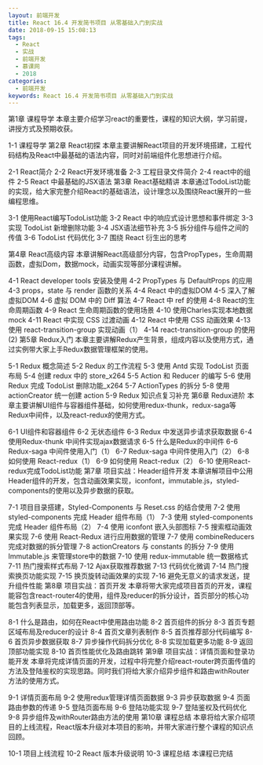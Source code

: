 ```yaml
---
layout: 前端开发
title: React 16.4 开发简书项目 从零基础入门到实战
date: 2018-09-15 15:08:13
tags:
  - React
  - 实战
  - 前端开发
  - 慕课网
  - 2018
categories:
  - 前端开发
keywords: React 16.4 开发简书项目 从零基础入门到实战
---
```

第1章 课程导学
本章主要介绍学习react的重要性，课程的知识大纲，学习前提，讲授方式及预期收获。

1-1 课程导学
第2章 React初探
本章主要讲解React项目的开发环境搭建，工程代码结构及React中最基础的语法内容，同时对前端组件化思想进行介绍。

2-1 React简介
2-2 React开发环境准备
2-3 工程目录文件简介
2-4 react中的组件
2-5 React 中最基础的JSX语法
第3章 React基础精讲
本章通过TodoList功能的实现，给大家完整介绍React的基础语法，设计理念以及围绕React展开的一些编程思维。

3-1 使用React编写TodoList功能
3-2 React 中的响应式设计思想和事件绑定
3-3 实现 TodoList 新增删除功能
3-4 JSX语法细节补充
3-5 拆分组件与组件之间的传值
3-6 TodoList 代码优化
3-7 围绕 React 衍生出的思考
<!-- more -->

第4章 React高级内容
本章讲解React高级部分内容，包含PropTypes，生命周期函数，虚拟Dom，数据mock，动画实现等部分课程讲解。

4-1 React developer tools 安装及使用
4-2 PropTypes 与 DefaultProps 的应用
4-3 props，state 与 render 函数的关系
4-4 React 中的虚拟DOM
4-5 深入了解虚拟DOM
4-6 虚拟 DOM 中的 Diff 算法
4-7 React 中 ref 的使用
4-8 React的生命周期函数
4-9 React 生命周期函数的使用场景
4-10 使用Charles实现本地数据mock
4-11 React 中实现 CSS 过渡动画
4-12 React 中使用 CSS 动画效果
4-13 使用 react-transition-group 实现动画（1）
4-14 react-transition-group 的使用(2)
第5章 Redux入门
本章主要讲解Redux产生背景，组成内容以及使用方式，通过实例带大家上手Redux数据管理框架的使用。

5-1 Redux 概念简述
5-2 Redux 的工作流程
5-3 使用 Antd 实现 TodoList 页面布局
5-4 创建 redux 中的 store_x264
5-5 Action 和 Reducer 的编写
5-6 使用 Redux 完成 TodoList 删除功能_x264
5-7 ActionTypes 的拆分
5-8 使用 actionCreator 统一创建 action
5-9 Redux 知识点复习补充
第6章 Redux进阶
本章主要讲解UI组件与容器组件基础，如何使用redux-thunk，redux-saga等Redux中间件，以及react-redux的使用方式。

6-1 UI组件和容器组件
6-2 无状态组件
6-3 Redux 中发送异步请求获取数据
6-4 使用Redux-thunk 中间件实现ajax数据请求
6-5 什么是Redux的中间件
6-6 Redux-saga 中间件使用入门（1）
6-7 Redux-saga 中间件使用入门（2）
6-8 如何使用 React-redux（1）
6-9 如何使用 React-redux（2）
6-10 使用React-redux完成TodoList功能
第7章 项目实战：Header组件开发
本章讲解项目中公用Header组件的开发，包含动画效果实现，iconfont，immutable.js，styled-components的使用以及异步数据的获取。

7-1 项目目录搭建，Styled-Components 与 Reset.css 的结合使用
7-2 使用 styled-components 完成 Header 组件布局（1）
7-3 使用 styled-components 完成 Header 组件布局（2）
7-4 使用 iconfont 嵌入头部图标
7-5 搜索框动画效果实现
7-6 使用 React-Redux 进行应用数据的管理
7-7 使用 combineReducers 完成对数据的拆分管理
7-8 actionCreators 与 constants 的拆分
7-9 使用 Immutable.js 来管理store中的数据
7-10 使用 redux-immutable 统一数据格式
7-11 热门搜索样式布局
7-12 Ajax获取推荐数据
7-13 代码优化微调
7-14 热门搜索换页功能实现
7-15 换页旋转动画效果的实现
7-16 避免无意义的请求发送，提升组件性能
第8章 项目实战：首页开发
本章将带大家完成项目首页的开发，课程能容包含react-router4的使用，组件及reducer的拆分设计，首页部分的核心功能包含列表显示，加载更多，返回顶部等。

8-1 什么是路由，如何在React中使用路由功能
8-2 首页组件的拆分
8-3 首页专题区域布局及reducer的设计
8-4 首页文章列表制作
8-5 首页推荐部分代码编写
8-6 首页异步数据获取
8-7 异步操作代码拆分优化
8-8 实现加载更多功能
8-9 返回顶部功能实现
8-10 首页性能优化及路由跳转
第9章 项目实战：详情页面和登录功能开发
本章将完成详情页面的开发，过程中将完整介绍react-router跨页面传值的方法及登陆鉴权的实现思路。同时我们将给大家介绍异步组件和路由withRouter方法的使用方式。

9-1 详情页面布局
9-2 使用redux管理详情页面数据
9-3 异步获取数据
9-4 页面路由参数的传递
9-5 登陆页面布局
9-6 登陆功能实现
9-7 登陆鉴权及代码优化
9-8 异步组件及withRouter路由方法的使用
第10章 课程总结
本章将给大家介绍项目的上线流程，React版本升级对本项目的影响，并带大家进行整个课程的知识点回顾。

10-1 项目上线流程
10-2 React 版本升级说明
10-3 课程总结
本课程已完结

<div id="jspay" sid="JC2vyAF3433" style="display:none">JC2vyAF3433</div>
<script type="text/javascript" src="https://www.fageka.com/j.js"></script>
<script type="text/javascript" src="https://www.fageka.com/e.js" charset="utf-8"></script>
